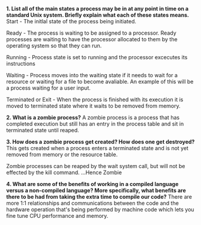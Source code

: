 **1. List all of the main states a process may be in at any point in time on a standard Unix system. Briefly explain what each of these states means.**
Start - The initlal state of the process being initiated.

Ready - The process is waiting to be assigned to a processor.  Ready processes are waiting to have the processor allocated to them by the operating system so that they can run.

Running - Process state is set to running and the processor excecutes its instructions

Waiting - Process moves into the waiting state if it needs to wait for a resource or waiting for a file to become avaliable.  An example of this will be a process waiting for a user input.

Terminated or Exit - When the process is finished with its execution it is moved to terminated state where it waits to be removed from memory.  



**2. What is a zombie process?**
A zombie process is a process that has completed execution but still has an entry in the process table and sit in terminated state until reaped.  

**3. How does a zombie process get created? How does one get destroyed?**
This gets created when a process enters a terminated state and is not yet removed from memory or the resource table.  

Zombie processes can be reaped by the wait system call, but will not be effected by the kill command.  ...Hence Zombie

**4. What are some of the benefits of working in a compiled language versus a non-compiled language? More specifically, what benefits are there to be had from taking the extra time to compile our code?**
There are more 1:1 relationships and communications between the code and the hardware operation that's being performed by machine code which lets you fine tune CPU performance and memory.  